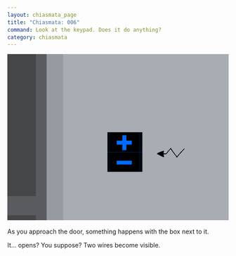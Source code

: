 ```yaml
---
layout: chiasmata_page
title: "Chiasmata: 006"
command: Look at the keypad. Does it do anything?
category: chiasmata
---
```


![006](/chiasmata/images/narrative/004.gif)

As you approach the door, something happens with the box next to it.

It... opens? You suppose? Two wires become visible.
